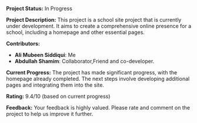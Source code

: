 **Project Status:** In Progress

**Project Description:** This project is a school site project that is currently under development. It aims to create a comprehensive online presence for a school, including a homepage and other essential pages.

**Contributors:**

* **Ali Mubeen Siddiqui**: Me
* **Abdullah Shamim**: Collaborator,Friend and co-developer.

**Current Progress:** The project has made significant progress, with the homepage already completed. The next steps involve developing additional pages and integrating them into the site.

**Rating:** 9.4/10 (based on current progress)

**Feedback:** Your feedback is highly valued. Please rate and comment on the project to help us improve it further.